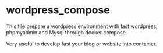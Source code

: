 # wordpress_compose

This file prepare a wordpress environment with last wordpress, phpmyadmin and Mysql through docker compose.

Very useful to develop fast your blog or website into container.

